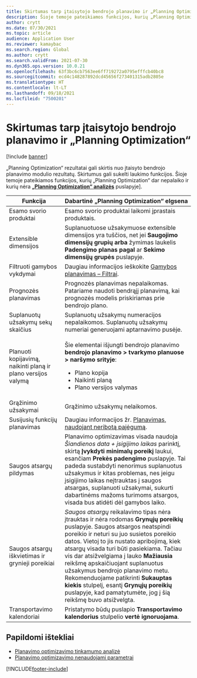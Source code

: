 ```yaml
---
title: Skirtumas tarp įtaisytojo bendrojo planavimo ir „Planning Optimization“
description: Šioje temoje pateikiamos funkcijos, kurių „Planning Optimization“ dar nepalaiko ir kurių nėra „Planning Optimization“ analizės puslapyje.
author: crytt
ms.date: 07/30/2021
ms.topic: article
audience: Application User
ms.reviewer: kamaybac
ms.search.region: Global
ms.author: crytt
ms.search.validFrom: 2021-07-30
ms.dyn365.ops.version: 10.0.21
ms.openlocfilehash: 63f3bc6cb7563ee6ff719272a0795efffcb40bc8
ms.sourcegitcommit: ecd4c148287892dcd45656f273401315adb2805e
ms.translationtype: HT
ms.contentlocale: lt-LT
ms.lasthandoff: 09/18/2021
ms.locfileid: "7500201"
---
```

# <a name="differences-between-built-in-master-planning-and-planning-optimization"></a>Skirtumas tarp įtaisytojo bendrojo planavimo ir „Planning Optimization“

[!include [banner](../../includes/banner.md)]

„Planning Optimization“ rezultatai gali skirtis nuo įtaisyto bendrojo planavimo modulio rezultatų. Skirtumus gali sukelti laukimo funkcijos. Šioje temoje pateikiamos funkcijos, kurių „Planning Optimization“ dar nepalaiko ir kurių nėra **[„Planning Optimization“ analizės](planning-optimization-fit-analysis.md)** puslapyje].

| Funkcija | Dabartinė „Planning Optimization“ elgsena |
|---|---|
| Esamo svorio produktai | Esamo svorio produktai laikomi įprastais produktais.|
| Extensible dimensijos | Suplanuotuose užsakymuose extensible dimensijos yra tuščios, net jei **Saugojimo dimensijų grupių arba** žymimas laukelis **Padengimo planas pagal** ar **Sekimo dimensijų grupės** puslapyje. |
| Filtruoti gamybos vykdymai | Daugiau informacijos ieškokite [Gamybos planavimas – Filtrai](production-planning.md#filters). |
| Prognozės planavimas | Prognozės planavimas nepalaikomas. Patariame naudoti bendrąjį planavimą, kai prognozės modelis priskiriamas prie bendrojo plano. |
| Suplanuotų užsakymų sekų skaičius | Suplanuotų užsakymų numeracijos nepalaikomos. Suplanuotų užsakymų numeriai generuojami aptarnavimo pusėje. |
| Planuoti kopijavimą, naikinti planą ir plano versijos valymą | <p>Šie elementai išjungti bendrojo planavimo **bendrojo planavimo \> tvarkymo planuose \> naršymo srityje**:</p><ul><li>Plano kopija</li><li>Naikinti planą</li><li>Plano versijos valymas</li></ul> |
| Grąžinimo užsakymai | Grąžinimo užsakymų nelaikomos. |
| Susijusių funkcijų planavimas | Daugiau informacijos žr. [Planavimas, naudojant neribotą pajėgumą](infinite-capacity-planning.md#limitations). |
| Saugos atsargų pildymas | Planavimo optimizavimas visada naudoja *Šiandienos data + įsigijimo laikas* parinktį, skirtą **Įvykdyti minimalų poreikį** laukui, esančiam **Prekės padengimo** puslapyje. Tai padeda sustabdyti nenorimus suplanuotus užsakymus ir kitas problemas, nes jeigu įsigijimo laikas neįtrauktas į saugos atsargas, suplanuoti užsakymai, sukurti dabartinėms mažoms turimoms atsargos, visada bus atidėti dėl gamybos laiko. |
| Saugos atsargų iškvietimas ir grynieji poreikiai | *Saugos atsargų* reikalavimo tipas nėra įtrauktas ir nėra rodomas **Grynųjų poreikių** puslapyje. Saugos atsargos neatspindi poreikio ir neturi su juo susietos poreikio datos. Vietoj to jis nustato apribojimą, kiek atsargų visada turi būti pasiekiama. Tačiau vis dar atsižvelgiama į lauko **Mažiausia** reikšmę apskaičiuojant suplanuotus užsakymus bendrojo planavimo metu. Rekomenduojame patikrinti **Sukauptas kiekis** stulpelį, esantį **Grynųjų poreikių** puslapyje, kad pamatytumėte, jog į šią reikšmę buvo atsižvelgta. |
| Transportavimo kalendoriai | Pristatymo būdų puslapio **Transportavimo kalendorius** stulpelio **vertė ignoruojama**. |

## <a name="additional-resources"></a>Papildomi ištekliai

- [Planavimo optimizavimo tinkamumo analizė](planning-optimization-fit-analysis.md)
- [Planavimo optimizavimo nenaudojami parametrai](not-used-parameters.md)

[!INCLUDE[footer-include](../../../includes/footer-banner.md)]
